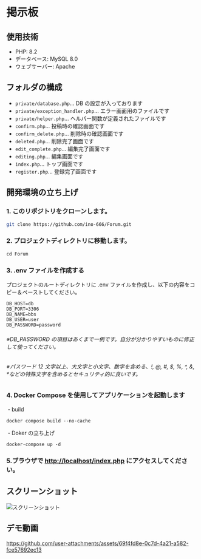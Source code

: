 # 掲示板

## 使用技術

- PHP: 8.2
- データベース: MySQL 8.0
- ウェブサーバー: Apache

## フォルダの構成

- `private/database.php`... DB の設定が入っております
- `private/exception_handler.php`... エラー画面用のファイルです
- `private/helper.php`... ヘルパー関数が定義されたファイルです
- `confirm.php`... 投稿時の確認画面です
- `confirm_delete.php`... 削除時の確認画面です
- `deleted.php`... 削除完了画面です
- `edit_complete.php`... 編集完了画面です
- `editing.php`... 編集画面です
- `index.php`... トップ画面です
- `register.php`... 登録完了画面です

## 開発環境の立ち上げ

### 1. このリポジトリをクローンします。

```bash
git clone https://github.com/ino-666/Forum.git
```

### 2. プロジェクトディレクトリに移動します。

```shell
cd Forum
```

### 3. .env ファイルを作成する

プロジェクトのルートディレクトリに .env ファイルを作成し、以下の内容をコピー＆ペーストしてください。

```.env
DB_HOST=db
DB_PORT=3306
DB_NAME=bbs
DB_USER=user
DB_PASSWORD=password
```

###### ※DB_PASSWORD の項目はあくまで一例です。自分が分かりやすいものに修正して使ってください。

###### ※パスワード 12 文字以上、大文字と小文字、数字を含める、!, @, #, $, %, ^, &, \*などの特殊文字を含めるとセキュリティ的に良いです。

### 4. Docker Compose を使用してアプリケーションを起動します

・build

```shell
docker compose build --no-cache
```

・Doker の立ち上げ

```shell
docker-compose up -d
```

### 5.ブラウザで [http://localhost/index.php](http://localhost/index.php) にアクセスしてください。

## スクリーンショット

![スクリーンショット](/screenshots/screenshot1.png.png)

## デモ動画

https://github.com/user-attachments/assets/69f4fd8e-0c7d-4a21-a582-fce57692ec13
